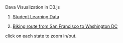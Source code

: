 Dava Visualization in D3.js

1. [Student Learning Data](summer-liu.github.io/sunshine)

2. [Biking route from San Francisco to Washington DC](summer-liu.github.io/oneway)

click on each state to zoom in/out.